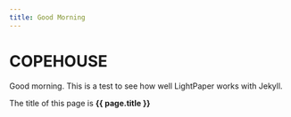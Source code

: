 ```yaml
---
title: Good Morning
---
```



# COPEHOUSE

Good morning.  This is a test to see how well LightPaper works with Jekyll.

The title of this page is **{{ page.title }}**
